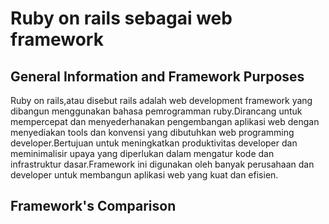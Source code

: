 # Ruby on rails sebagai web framework

## General Information and Framework Purposes
Ruby on rails,atau disebut rails adalah web development framework yang dibangun menggunakan bahasa pemrogramman ruby.Dirancang untuk mempercepat dan menyederhanakan pengembangan aplikasi web dengan menyediakan tools dan konvensi yang dibutuhkan web programming developer.Bertujuan untuk meningkatkan produktivitas developer dan meminimalisir upaya yang diperlukan dalam mengatur kode dan infrastruktur dasar.Framework ini digunakan oleh banyak perusahaan dan developer untuk membangun aplikasi web yang kuat dan efisien.

## Framework's Comparison
